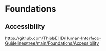 # Foundations

## Accessibility
https://github.com/ThisIsEHD/Human-Interface-Guidelines/tree/main/Foundations/Accessibility
